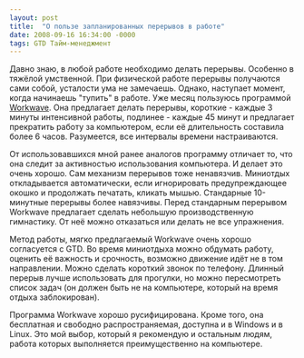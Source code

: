 ```yaml
---
layout: post
title:  "О пользе запланированных перерывов в работе"
date: 2008-09-16 16:34:00 -0000
tags: GTD Тайм-менеджмент
---
```


Давно знаю, в любой работе необходимо делать перерывы. Особенно в тяжёлой умственной. При физической работе перерывы получаются сами собой, усталости ума не замечаешь. Однако, наступает момент, когда начинаешь "тупить" в работе. Уже месяц пользуюсь программой <a href="http://www.workrave.org/">Workwave</a>. Она предлагает делать перерывы, короткие - каждые 3 минуты интенсивной работы, подлинее - каждые 45 минут и предлагает прекратить работу за компьютером, если её длительность составила более 6 часов. Разумеется, все интервалы времени настраиваются.

От использовавшихся мной ранее аналогов программу отличает то, что она следит за активностью использования компьютера. И делает это очень хорошо. Сам механизм перерывов тоже ненавязчив.  Миниотдых откладывается автоматически, если игнорировать предупреждающее окошко и продолжать печатать, кликать мышью. Стандарные 10-минутные перерывы более навязчивы. Перед стандарным перерывом Workwave предлагает сделать небольшую производственную гимнастику. От неё  можно отказаться или делать не все упражнения. 

Метод работы, мягко предлагаемый Workwave очень хорошо согласуется с GTD. Во время миниотдыха можно обдумать работу, оценить её важность и срочность, возможно движение идёт не в том направлении. Можно сделать короткий звонок по телефону. Длинный перерыв лучше использовать для прогулки, но можно пересмотреть список задач (он должен быть не на компьютере, который на время отдыха заблокирован). 

Программа Workwave хорошо русифицирована. Кроме того, она бесплатная и свободно распространяемая, доступна и в Windows и в Linux. Это мой выбор, который я рекомендую и остальным людям, работа которых выполняется преимущественно на компьютере.